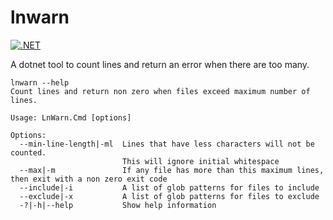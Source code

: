 # lnwarn


[![.NET](https://github.com/tjaart/lnwarn/actions/workflows/dotnet.yml/badge.svg?event=push)](https://github.com/tjaart/lnwarn/actions/workflows/dotnet.yml)

A dotnet tool to count lines and return an error when there are too many.



```
lnwarn --help
Count lines and return non zero when files exceed maximum number of lines.

Usage: LnWarn.Cmd [options]

Options:
  --min-line-length|-ml  Lines that have less characters will not be counted.
                         This will ignore initial whitespace
  --max|-m               If any file has more than this maximum lines, then exit with a non zero exit code
  --include|-i           A list of glob patterns for files to include
  --exclude|-x           A list of glob patterns for files to exclude
  -?|-h|--help           Show help information

```



